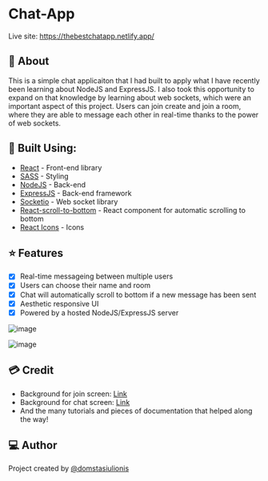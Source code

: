 # Chat-App
Live site: https://thebestchatapp.netlify.app/

## :receipt: About
This is a simple chat applicaiton that I had built to apply what I have recently been learning about NodeJS and ExpressJS. I also took this opportunity to expand on that knowledge by learning about web sockets, which were an important aspect of this project. Users can join create and join a room, where they are able to message each other in real-time thanks to the power of web sockets.

## :hammer: Built Using:
* [React](https://reactjs.org/) - Front-end library
* [SASS](https://sass-lang.com/) - Styling
* [NodeJS](https://nodejs.org/en/) - Back-end
* [ExpressJS](https://www.npmjs.com/package/express) - Back-end framework
* [Socketio](https://socket.io/) - Web socket library 
* [React-scroll-to-bottom](https://www.npmjs.com/package/react-scroll-to-bottom/) - React component for automatic scrolling to bottom
* [React Icons](https://react-icons.github.io/react-icons/) - Icons

## :star: Features
- [x] Real-time messageing between multiple users
- [x] Users can choose their name and room
- [x] Chat will automatically scroll to bottom if a new message has been sent
- [x] Aesthetic responsive UI
- [x] Powered by a hosted NodeJS/ExpressJS server

![image](https://user-images.githubusercontent.com/44949034/211891862-c2821565-dd10-4d01-8696-29e9a7420843.png)

![image](https://user-images.githubusercontent.com/44949034/211890982-acf6d5a5-6687-4668-8f0c-109e13bba901.png)

## :credit_card: Credit
- Background for join screen: [Link](https://codepen.io/P1N2O/pen/pyBNzX)
- Background for chat screen: [Link](https://codepen.io/kootoopas/pen/kGPoaB)
- And the many tutorials and pieces of documentation that helped along the way!

## :computer: Author
Project created by [@domstasiulionis](https://github.com/domstasiulionis)
